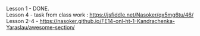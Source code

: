 Lesson 1 - DONE. <br/>
Lesson 4 - task from class work : https://jsfiddle.net/Nasoker/qx5mg6tu/46/ 
Lesson 2-4 - https://nasoker.github.io/FE14-onl-ht-1-Kandrachenka-Yaraslau/awesome-section/

